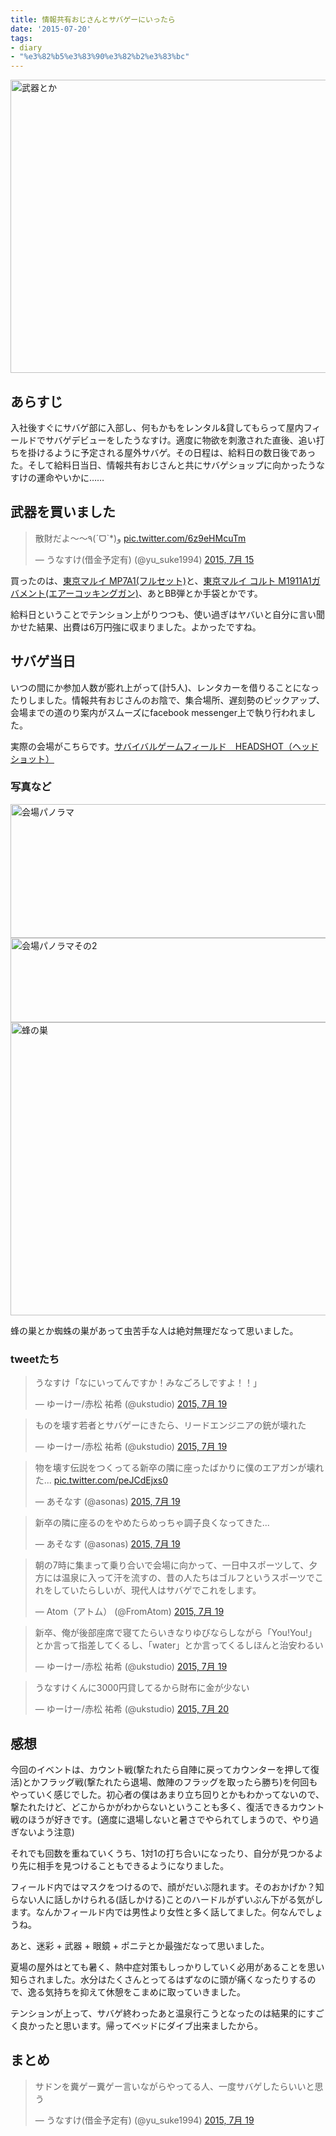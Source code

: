 ```yaml
---
title: 情報共有おじさんとサバゲーにいったら
date: '2015-07-20'
tags:
- diary
- "%e3%82%b5%e3%83%90%e3%82%b2%e3%83%bc"
---
```


<a href="http://unasuke.com/wp/wp-content/uploads/2015/07/IMG_7100-dst.jpg"><img src="http://unasuke.com/wp/wp-content/uploads/2015/07/IMG_7100-dst-1024x768.jpg" alt="武器とか" width="625" height="469" class="alignnone size-large wp-image-1256" /></a>
<h2>あらすじ</h2>
<p>
    入社後すぐにサバゲ部に入部し、何もかもをレンタル&貸してもらって屋内フィールドでサバゲデビューをしたうなすけ。適度に物欲を刺激された直後、追い打ちを掛けるように予定される屋外サバゲ。その日程は、給料日の数日後であった。そして給料日当日、情報共有おじさんと共にサバゲショップに向かったうなすけの運命やいかに……
</p>

<h2>武器を買いました</h2>
<blockquote class="twitter-tweet" lang="ja"><p lang="ja" dir="ltr">散財だよ〜〜٩(ˊᗜˋ*)و <a href="http://t.co/6z9eHMcuTm">pic.twitter.com/6z9eHMcuTm</a></p>&mdash; うなすけ(借金予定有) (@yu_suke1994) <a href="https://twitter.com/yu_suke1994/status/621321140888145921">2015, 7月 15</a></blockquote>
<script async src="//platform.twitter.com/widgets.js" charset="utf-8"></script>
<p>
    買ったのは、<a href="http://www.tokyo-marui.co.jp/products/electric/compact/195">東京マルイ MP7A1(フルセット)</a>と、<a href="http://www.tokyo-marui.co.jp/products/aircocking/handgun18/342">東京マルイ コルト M1911A1ガバメント(エアーコッキングガン)</a>、あとBB弾とか手袋とかです。
</p>
<p>
    給料日ということでテンション上がりつつも、使い過ぎはヤバいと自分に言い聞かせた結果、出費は6万円強に収まりました。よかったですね。
</p>

<h2>サバゲ当日</h2>
<p>
    いつの間にか参加人数が膨れ上がって(計5人)、レンタカーを借りることになったりしました。情報共有おじさんのお陰で、集合場所、遅刻勢のピックアップ、会場までの道のり案内がスムーズにfacebook messenger上で執り行われました。
</p>
<p>
    実際の会場がこちらです。<a href="http://head-shot.jp/">サバイバルゲームフィールド　HEADSHOT（ヘッドショット）</a>
</p>
<h3>写真など</h3>
<a href="http://unasuke.com/wp/wp-content/uploads/2015/07/IMG_7090-PANO-dst.jpg"><img src="http://unasuke.com/wp/wp-content/uploads/2015/07/IMG_7090-PANO-dst-1024x351.jpg" alt="会場パノラマ" width="625" height="214" class="alignnone size-large wp-image-1260" /></a>
<a href="http://unasuke.com/wp/wp-content/uploads/2015/07/IMG_7102-dst.jpg"><img src="http://unasuke.com/wp/wp-content/uploads/2015/07/IMG_7102-dst-1024x221.jpg" alt="会場パノラマその2" width="625" height="135" class="alignnone size-large wp-image-1262" /></a>
<a href="http://unasuke.com/wp/wp-content/uploads/2015/07/IMG_7095-dst.jpg"><img src="http://unasuke.com/wp/wp-content/uploads/2015/07/IMG_7095-dst-1024x768.jpg" alt="蜂の巣" width="625" height="469" class="alignnone size-large wp-image-1264" /></a>
<p>
    蜂の巣とか蜘蛛の巣があって虫苦手な人は絶対無理だなって思いました。
</p>
<h3>tweetたち</h3>
<blockquote class="twitter-tweet" lang="ja"><p lang="ja" dir="ltr">うなすけ「なにいってんですか！みなごろしですよ！！」</p>&mdash; ゆーけー/赤松 祐希 (@ukstudio) <a href="https://twitter.com/ukstudio/status/622592545336365056">2015, 7月 19</a></blockquote>
<script async src="//platform.twitter.com/widgets.js" charset="utf-8"></script>
<blockquote class="twitter-tweet" lang="ja"><p lang="ja" dir="ltr">ものを壊す若者とサバゲーにきたら、リードエンジニアの銃が壊れた</p>&mdash; ゆーけー/赤松 祐希 (@ukstudio) <a href="https://twitter.com/ukstudio/status/622593599784378368">2015, 7月 19</a></blockquote>
<script async src="//platform.twitter.com/widgets.js" charset="utf-8"></script>
<blockquote class="twitter-tweet" lang="ja"><p lang="ja" dir="ltr">物を壊す伝説をつくってる新卒の隣に座ったばかりに僕のエアガンが壊れた... <a href="http://t.co/peJCdEjxs0">pic.twitter.com/peJCdEjxs0</a></p>&mdash; あそなす (@asonas) <a href="https://twitter.com/asonas/status/622604719186276352">2015, 7月 19</a></blockquote>
<script async src="//platform.twitter.com/widgets.js" charset="utf-8"></script>
<blockquote class="twitter-tweet" lang="ja"><p lang="ja" dir="ltr">新卒の隣に座るのをやめたらめっちゃ調子良くなってきた...</p>&mdash; あそなす (@asonas) <a href="https://twitter.com/asonas/status/622609541008494593">2015, 7月 19</a></blockquote>
<script async src="//platform.twitter.com/widgets.js" charset="utf-8"></script>
<blockquote class="twitter-tweet" lang="ja"><p lang="ja" dir="ltr">朝の7時に集まって乗り合いで会場に向かって、一日中スポーツして、夕方には温泉に入って汗を流すの、昔の人たちはゴルフというスポーツでこれをしていたらしいが、現代人はサバゲでこれをします。</p>&mdash; Atom（アトム） (@FromAtom) <a href="https://twitter.com/FromAtom/status/622705905478430720">2015, 7月 19</a></blockquote>
<script async src="//platform.twitter.com/widgets.js" charset="utf-8"></script>
<blockquote class="twitter-tweet" lang="ja"><p lang="ja" dir="ltr">新卒、俺が後部座席で寝てたらいきなりゆびならしながら「You!You!」とか言って指差してくるし、「water」とか言ってくるしほんと治安わるい</p>&mdash; ゆーけー/赤松 祐希 (@ukstudio) <a href="https://twitter.com/ukstudio/status/622744692048859137">2015, 7月 19</a></blockquote>
<script async src="//platform.twitter.com/widgets.js" charset="utf-8"></script>
<blockquote class="twitter-tweet" lang="ja"><p lang="ja" dir="ltr">うなすけくんに3000円貸してるから財布に金が少ない</p>&mdash; ゆーけー/赤松 祐希 (@ukstudio) <a href="https://twitter.com/ukstudio/status/622921181381824512">2015, 7月 20</a></blockquote>
<script async src="//platform.twitter.com/widgets.js" charset="utf-8"></script>
<h2>感想</h2>
<p>
    今回のイベントは、カウント戦(撃たれたら自陣に戻ってカウンターを押して復活)とかフラッグ戦(撃たれたら退場、敵陣のフラッグを取ったら勝ち)を何回もやっていく感じでした。初心者の僕はあまり立ち回りとかもわかってないので、撃たれたけど、どこからかがわからないということも多く、復活できるカウント戦のほうが好きです。(適度に退場しないと暑さでやられてしまうので、やり過ぎないよう注意)
</p>
<p>
    それでも回数を重ねていくうち、1対1の打ち合いになったり、自分が見つかるより先に相手を見つけることもできるようになりました。
</p>
<p>
    フィールド内ではマスクをつけるので、顔がだいぶ隠れます。そのおかげか？知らない人に話しかけられる(話しかける)ことのハードルがずいぶん下がる気がします。なんかフィールド内では男性より女性と多く話してました。何なんでしょうね。
</p>
<p>
    あと、迷彩 + 武器 + 眼鏡 + ポニテとか最強だなって思いました。
</p>
<p>    
    夏場の屋外はとても暑く、熱中症対策もしっかりしていく必用があることを思い知らされました。水分はたくさんとってるはずなのに頭が痛くなったりするので、逸る気持ちを抑えて休憩をこまめに取っていきました。
</p>
<p>
    テンションが上って、サバゲ終わったあと温泉行こうとなったのは結果的にすごく良かったと思います。帰ってベッドにダイブ出来ましたから。
</p>
<h2>まとめ</h2>
<blockquote class="twitter-tweet" lang="ja"><p lang="ja" dir="ltr">サドンを糞ゲー糞ゲー言いながらやってる人、一度サバゲしたらいいと思う</p>&mdash; うなすけ(借金予定有) (@yu_suke1994) <a href="https://twitter.com/yu_suke1994/status/622620586229919744">2015, 7月 19</a></blockquote>
<script async src="//platform.twitter.com/widgets.js" charset="utf-8"></script>

